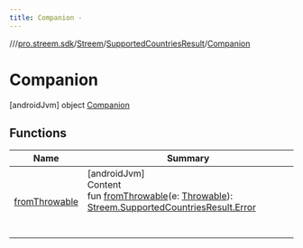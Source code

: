 ```yaml
---
title: Companion -
---
```

//[<root>](../../../../../index.md)/[pro.streem.sdk](../../../index.md)/[Streem](../../index.md)/[SupportedCountriesResult](../index.md)/[Companion](index.md)



# Companion  
 [androidJvm] object [Companion](index.md)   


## Functions  
  
|  Name |  Summary | 
|---|---|
| <a name="pro.streem.sdk/Streem.SupportedCountriesResult.Companion/fromThrowable/#kotlin.Throwable/PointingToDeclaration/"></a>[fromThrowable](from-throwable.md)| <a name="pro.streem.sdk/Streem.SupportedCountriesResult.Companion/fromThrowable/#kotlin.Throwable/PointingToDeclaration/"></a>[androidJvm]  <br>Content  <br>fun [fromThrowable](from-throwable.md)(e: [Throwable](https://kotlinlang.org/api/latest/jvm/stdlib/kotlin/-throwable/index.html)): [Streem.SupportedCountriesResult.Error](../-error/index.md)  <br><br><br>|

